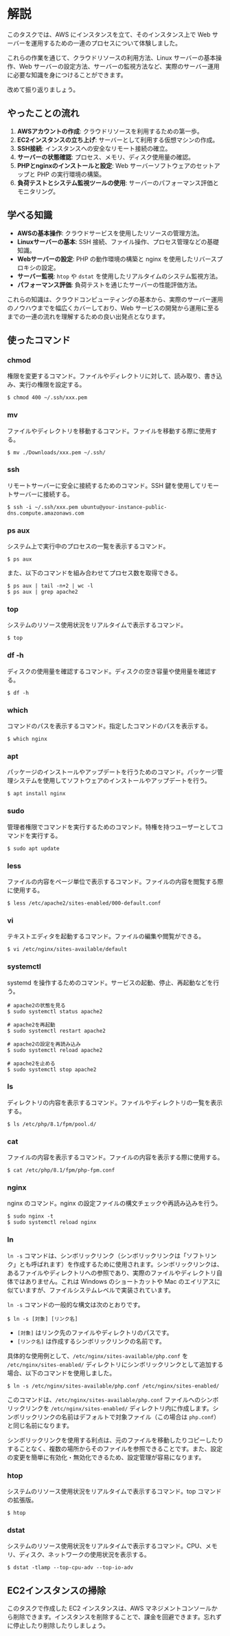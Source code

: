 # 解説

このタスクでは、AWS にインスタンスを立て、そのインスタンス上で Web サーバーを運用するための一連のプロセスについて体験しました。

これらの作業を通じて、クラウドリソースの利用方法、Linux サーバーの基本操作、Web サーバーの設定方法、サーバーの監視方法など、実際のサーバー運用に必要な知識を身につけることができます。

改めて振り返りましょう。

## やったことの流れ

1. **AWSアカウントの作成**: クラウドリソースを利用するための第一歩。
2. **EC2インスタンスの立ち上げ**: サーバーとして利用する仮想マシンの作成。
3. **SSH接続**: インスタンスへの安全なリモート接続の確立。
4. **サーバーの状態確認**: プロセス、メモリ、ディスク使用量の確認。
5. **PHPとnginxのインストールと設定**: Web サーバーソフトウェアのセットアップと PHP の実行環境の構築。
6. **負荷テストとシステム監視ツールの使用**: サーバーのパフォーマンス評価とモニタリング。

## 学べる知識

- **AWSの基本操作**: クラウドサービスを使用したリソースの管理方法。
- **Linuxサーバーの基本**: SSH 接続、ファイル操作、プロセス管理などの基礎知識。
- **Webサーバーの設定**: PHP の動作環境の構築と nginx を使用したリバースプロキシの設定。
- **サーバー監視**: `htop` や `dstat` を使用したリアルタイムのシステム監視方法。
- **パフォーマンス評価**: 負荷テストを通じたサーバーの性能評価方法。

これらの知識は、クラウドコンピューティングの基本から、実際のサーバー運用のノウハウまでを幅広くカバーしており、Web サービスの開発から運用に至るまでの一連の流れを理解するための良い出発点となります。

## 使ったコマンド

### chmod

権限を変更するコマンド。ファイルやディレクトリに対して、読み取り、書き込み、実行の権限を設定する。

```terminal
$ chmod 400 ~/.ssh/xxx.pem
```

### mv

ファイルやディレクトリを移動するコマンド。ファイルを移動する際に使用する。

```terminal
$ mv ./Downloads/xxx.pem ~/.ssh/
```

### ssh

リモートサーバーに安全に接続するためのコマンド。SSH 鍵を使用してリモートサーバーに接続する。

```terminal
$ ssh -i ~/.ssh/xxx.pem ubuntu@your-instance-public-dns.compute.amazonaws.com
```

### ps aux

システム上で実行中のプロセスの一覧を表示するコマンド。

```terminal
$ ps aux
```

また、以下のコマンドを組み合わせてプロセス数を取得できる。

```terminal
$ ps aux | tail -n+2 | wc -l  
$ ps aux | grep apache2
```

### top

システムのリソース使用状況をリアルタイムで表示するコマンド。

```terminal
$ top
```

### df -h

ディスクの使用量を確認するコマンド。ディスクの空き容量や使用量を確認する。

```terminal
$ df -h
```

### which

コマンドのパスを表示するコマンド。指定したコマンドのパスを表示する。

```terminal
$ which nginx
```

### apt

パッケージのインストールやアップデートを行うためのコマンド。パッケージ管理システムを使用してソフトウェアのインストールやアップデートを行う。

```terminal
$ apt install nginx
```

### sudo

管理者権限でコマンドを実行するためのコマンド。特権を持つユーザーとしてコマンドを実行する。

```terminal
$ sudo apt update
```

### less

ファイルの内容をページ単位で表示するコマンド。ファイルの内容を閲覧する際に使用する。

```terminal
$ less /etc/apache2/sites-enabled/000-default.conf
```

### vi

テキストエディタを起動するコマンド。ファイルの編集や閲覧ができる。

```terminal
$ vi /etc/nginx/sites-available/default
```

### systemctl

systemd を操作するためのコマンド。サービスの起動、停止、再起動などを行う。

```terminal
# apache2の状態を見る
$ sudo systemctl status apache2

# apache2を再起動
$ sudo systemctl restart apache2

# apache2の設定を再読み込み
$ sudo systemctl reload apache2

# apache2を止める
$ sudo systemctl stop apache2
```

### ls

ディレクトリの内容を表示するコマンド。ファイルやディレクトリの一覧を表示する。

```terminal
$ ls /etc/php/8.1/fpm/pool.d/
```

### cat

ファイルの内容を表示するコマンド。ファイルの内容を表示する際に使用する。

```terminal
$ cat /etc/php/8.1/fpm/php-fpm.conf
```

### nginx

nginx のコマンド。nginx の設定ファイルの構文チェックや再読み込みを行う。

```terminal
$ sudo nginx -t
$ sudo systemctl reload nginx
```

### ln

`ln -s` コマンドは、シンボリックリンク（シンボリックリンクは「ソフトリンク」とも呼ばれます）を作成するために使用されます。シンボリックリンクは、あるファイルやディレクトリへの参照であり、実際のファイルやディレクトリ自体ではありません。これは Windows のショートカットや Mac のエイリアスに似ていますが、ファイルシステムレベルで実装されています。

`ln -s` コマンドの一般的な構文は次のとおりです。

```terminal
$ ln -s [対象] [リンク名]
```

- `[対象]` はリンク先のファイルやディレクトリのパスです。
- `[リンク名]` は作成するシンボリックリンクの名前です。

具体的な使用例として、`/etc/nginx/sites-available/php.conf` を `/etc/nginx/sites-enabled/` ディレクトリにシンボリックリンクとして追加する場合、以下のコマンドを使用しました。

```terminal
$ ln -s /etc/nginx/sites-available/php.conf /etc/nginx/sites-enabled/
```

このコマンドは、`/etc/nginx/sites-available/php.conf` ファイルへのシンボリックリンクを `/etc/nginx/sites-enabled/` ディレクトリ内に作成します。シンボリックリンクの名前はデフォルトで対象ファイル（この場合は `php.conf`）と同じ名前になります。

シンボリックリンクを使用する利点は、元のファイルを移動したりコピーしたりすることなく、複数の場所からそのファイルを参照できることです。また、設定の変更を簡単に有効化・無効化できるため、設定管理が容易になります。

### htop

システムのリソース使用状況をリアルタイムで表示するコマンド。top コマンドの拡張版。

```terminal
$ htop
```

### dstat

システムのリソース使用状況をリアルタイムで表示するコマンド。CPU、メモリ、ディスク、ネットワークの使用状況を表示する。

```terminal
$ dstat -tlamp --top-cpu-adv --top-io-adv
```

## EC2インスタンスの掃除

このタスクで作成した EC2 インスタンスは、AWS マネジメントコンソールから削除できます。インスタンスを削除することで、課金を回避できます。忘れずに停止したり削除したりしましょう。
